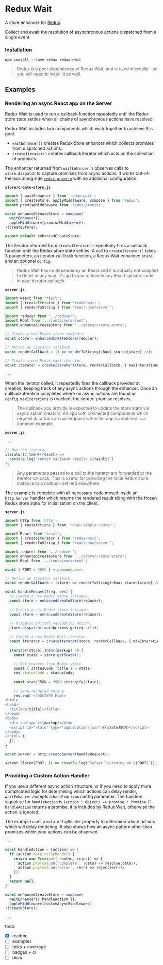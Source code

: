 # Redux Wait

A store enhancer for [Redux](https://github.com/rackt/redux).

Collect and await the resolution of asynchronous actions dispatched from a single event.

### Installation

```
npm install --save redux redux-wait
```

> Redux is a peer dependency of Redux Wait, and is used internally - so you will need to install it as well.

## Examples

### Rendering an async React app on the Server

Redux Wait is used to run a callback function repeatedly until the Redux store state settles when all chains of asynchronous actions have resolved.

Redux Wait includes two components which work together to achieve this goal.

 - `waitEnhancer()` creates Redux Store enhancer which collects promises from dispatched actions.
 - `createIterator()` creates callback iterator which acts on the collection of promises.

The enhancer returned from `waitEnhancer()` observes calls to `store.dispatch` to capture promises from acync actions. It works out-of-the-box along side [`redux-promise`](https://github.com/acdlite/redux-promise) with no additional configuration.

**`store/create-store.js`**

```js
import { waitEnhancer } from 'redux-wait';
import { createStore, applyMiddleware, compose } from 'redux';
import promiseMiddleware from 'redux-promise';

const enhancedCreateStore = compose(
  waitEnhancer(),
  appleMiddleware(promiseMiddleware),
)(createStore);

export default enhancedCreateStore;
```

The iterator returned from `createIterator()` repeatedly fires a callback function until the Redux store state settles. A call to `createIterator()` takes 3 parameters, an iterator `callback` function, a Redux Wait enhanced `store`, and an optional `config`.

> Redux Wait has no dependency on React and it is actually not coupled to React in any way. It's up to you to handle any React specific code in your iterator callback.

**`server.js`**

```js
import React from 'react';
import { createIterator } from 'redux-wait';
import { renderToString } from 'react-dom/server';

import reducer from '../reducer';
import Root from '../containers/root'; 
import enhancedCreateStore from '../store/create-store';

// Create a new Redux store instance.
const store = enhancedCreateStore(reducer);

// Define an iterator callback.
const renderCallback = () => renderToString(<Root store={store} />);

// Create a new Redux Wait iterator.
const iterator = createIterator(store, renderCallback, { maxInterations = 3 });

...
```

When the iterator called, it repeatedly fires the callback provided at creation, keeping track of any async actions through the enhancer. Once an callback iteration completes where no async actions are found or `config.maxIterations` is reached, the iterator promise resolves.

> The callback you provide is expected to update the store state via async action creators. An app with connected components which request data from an api endpoint when the app is rendered is a common example.

**`server.js`**

```js
...

// Run the iterator.
iterator().then((result) => 
  console.log(`render callback result: ${result}`)
);
```

> Any parameters passed to a call to the iterator are forwarded to the iterator callback. This is useful for providing the local Redux store instance to a callback defined elsewhere.

The example is complete with all necessary code moved inside an `http.Server` handler which returns the rendered result along with the frozen Redux store state for initialization on the client.

**`server.js`**

```js
import http from 'http';
import { routeActions } from 'redux-simple-router';

import React from 'react';
import { createIterator } from 'redux-wait';
import { renderToString } from 'react-dom/server';

import reducer from '../reducer';
import enhancedCreateStore from '../store/create-store';
import Root from '../containers/root'; 

const { PORT = 8080 } = process.env;

// Define an iterator callback.
const renderCallback = (store) => renderToString(<Root store={store} />);

const handleRequest(req, res) {
  // Create a new Redux store instance.
  const store = enhancedCreateStore(reducer);
  
  // Create a new Redux store instance.
  const store = enhancedCreateStore(reducer);
  
  // Dispatch initial navigation action.
  store.dispatch(routeActions.go(req.url));

  // Create a new Redux Wait iterator.
  const iterator = createIterator(store, renderCallback, { maxInterations = 3 });
  
  iterator(store).then((markup) => {
    const state = store.getState();
    
    // Set headers from Redux state.
    const { statusCode, title } = state;
    res.statusCode = statusCode;
    
    const stateJSON = JSON.stringify(state);
    
    // Send rendered markup
    res.end(`<!DOCTYPE html>
<html>
<head>
  <title>${title}</title>
</head>
<body>
  <div id="app">${markup}</div>
  <script id="state" type="application/json">${stateJSON}</script>
</body>
</html>`);
  });
}

const server = http.createServer(handleRequest);

server.listen(PORT, () => console.log(`Server listening on ${PORT}`));
```

### Providing a Custom Action Handler

If you use a different async action structure, or if you need to apply more complicated logic for determining which actions can delay render, `waitEnhancer` accepts a `handleAction` config parameter. The function signature for `handleAction` is `(action : Object) => promise : Promise`. If `handleAction` returns a promise, it is included by Redux Wait, otherwise the action is ignored.

The example uses a `meta.delayRender` property to determine which actions which will delay rendering. It also shows how an async pattern other than promises within your actions can be observed.

```js
...

const handleAction = (action) => {
  if (action.meta.delayRender) {
    return new Promise((resolve, reject) => {
      action.payload.on('complete', (data) => resolve(data));
      action.payload.on('error', (err) => reject(err));
    });
  }
  return null;
}

const enhancedCreateStore = compose(
  waitEnhancer({ handleAction }),
  appleMiddleware(customAsyncMiddleware),
)(createStore);

...
```

todo:

- [x] readme
- [ ] examples
- [ ] tests + coverage
- [ ] badges + ci
- [ ] docs
